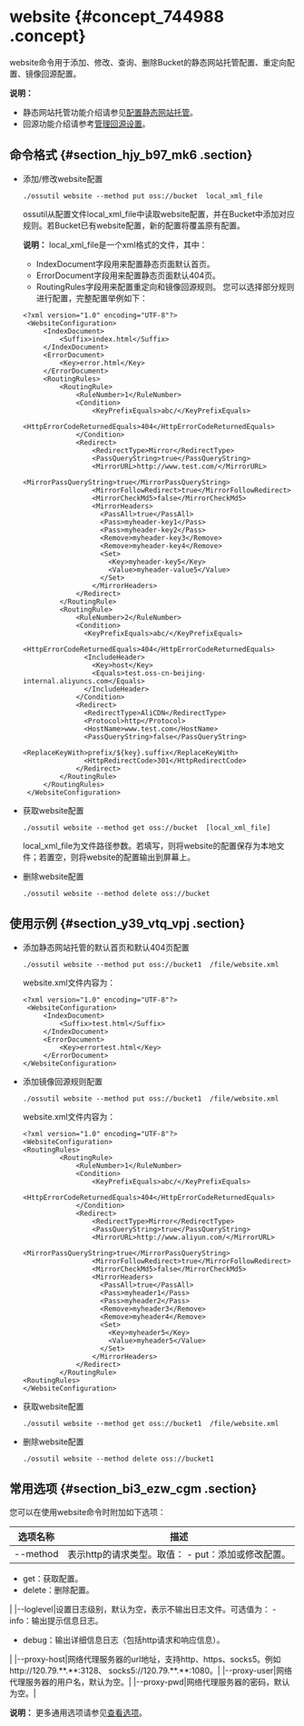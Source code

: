 # website {#concept_744988 .concept}

website命令用于添加、修改、查询、删除Bucket的静态网站托管配置、重定向配置、镜像回源配置。

**说明：** 

-   静态网站托管功能介绍请参见[配置静态网站托管](../../../../cn.zh-CN/开发指南/静态网站托管/配置静态网站托管.md#)。
-   回源功能介绍请参考[管理回源设置](../../../../cn.zh-CN/开发指南/管理文件/管理回源设置.md#)。

## 命令格式 {#section_hjy_b97_mk6 .section}

-   添加/修改website配置

    ``` {#codeblock_kzk_p1k_b9p}
    ./ossutil website --method put oss://bucket  local_xml_file
    ```

    ossutil从配置文件local\_xml\_file中读取website配置，并在Bucket中添加对应规则。若Bucket已有website配置，新的配置将覆盖原有配置。

    **说明：** local\_xml\_file是一个xml格式的文件，其中：

    -   IndexDocument字段用来配置静态页面默认首页。
    -   ErrorDocument字段用来配置静态页面默认404页。
    -   RoutingRules字段用来配置重定向和镜像回源规则。
    您可以选择部分规则进行配置，完整配置举例如下：

    ``` {#codeblock_i9m_4qi_8uc}
    <?xml version="1.0" encoding="UTF-8"?>
     <WebsiteConfiguration>
         <IndexDocument>
             <Suffix>index.html</Suffix>
         </IndexDocument>
         <ErrorDocument>
             <Key>error.html</Key>
         </ErrorDocument>
         <RoutingRules>
             <RoutingRule>
                 <RuleNumber>1</RuleNumber>
                 <Condition>
                     <KeyPrefixEquals>abc/</KeyPrefixEquals>
                     <HttpErrorCodeReturnedEquals>404</HttpErrorCodeReturnedEquals>
                 </Condition>
                 <Redirect>
                     <RedirectType>Mirror</RedirectType>
                     <PassQueryString>true</PassQueryString>
                     <MirrorURL>http://www.test.com/</MirrorURL>
                     <MirrorPassQueryString>true</MirrorPassQueryString>
                     <MirrorFollowRedirect>true</MirrorFollowRedirect>
                     <MirrorCheckMd5>false</MirrorCheckMd5>
                     <MirrorHeaders>
                       <PassAll>true</PassAll>
                       <Pass>myheader-key1</Pass>
                       <Pass>myheader-key2</Pass>
                       <Remove>myheader-key3</Remove>
                       <Remove>myheader-key4</Remove>
                       <Set>
                         <Key>myheader-key5</Key>
                         <Value>myheader-value5</Value>
                       </Set>
                     </MirrorHeaders>
                 </Redirect>
             </RoutingRule>
             <RoutingRule>
                 <RuleNumber>2</RuleNumber>
                 <Condition>
                   <KeyPrefixEquals>abc/</KeyPrefixEquals>
                   <HttpErrorCodeReturnedEquals>404</HttpErrorCodeReturnedEquals>
                   <IncludeHeader>
                     <Key>host</Key>
                     <Equals>test.oss-cn-beijing-internal.aliyuncs.com</Equals>
                   </IncludeHeader>
                 </Condition>
                 <Redirect>
                   <RedirectType>AliCDN</RedirectType>
                   <Protocol>http</Protocol>
                   <HostName>www.test.com</HostName>
                   <PassQueryString>false</PassQueryString>
                   <ReplaceKeyWith>prefix/${key}.suffix</ReplaceKeyWith>
                   <HttpRedirectCode>301</HttpRedirectCode>
                 </Redirect>
             </RoutingRule>
         </RoutingRules>
     </WebsiteConfiguration>
    ```

-   获取website配置

    ``` {#codeblock_4lk_pjs_8kr}
    ./ossutil website --method get oss://bucket  [local_xml_file]
    ```

    local\_xml\_file为文件路径参数。若填写，则将website的配置保存为本地文件；若置空，则将website的配置输出到屏幕上。

-   删除website配置

    ``` {#codeblock_030_rsw_66i}
    ./ossutil website --method delete oss://bucket
    ```


## 使用示例 {#section_y39_vtq_vpj .section}

-   添加静态网站托管的默认首页和默认404页配置

    ``` {#codeblock_6s2_in1_tfn}
    ./ossutil website --method put oss://bucket1  /file/website.xml
    ```

    website.xml文件内容为：

    ``` {#codeblock_1cu_k6e_il0}
    <?xml version="1.0" encoding="UTF-8"?>
     <WebsiteConfiguration>
         <IndexDocument>
             <Suffix>test.html</Suffix>
         </IndexDocument>
         <ErrorDocument>
             <Key>errortest.html</Key>
         </ErrorDocument>
    </WebsiteConfiguration>
    ```

-   添加镜像回源规则配置

    ``` {#codeblock_3hq_89g_ihl}
    ./ossutil website --method put oss://bucket1  /file/website.xml
    ```

    website.xml文件内容为：

    ``` {#codeblock_c4u_hb5_5a1}
    <?xml version="1.0" encoding="UTF-8"?>
    <WebsiteConfiguration>
    <RoutingRules>
             <RoutingRule>
                 <RuleNumber>1</RuleNumber>
                 <Condition>
                     <KeyPrefixEquals>abc/</KeyPrefixEquals>
                     <HttpErrorCodeReturnedEquals>404</HttpErrorCodeReturnedEquals>
                 </Condition>
                 <Redirect>
                     <RedirectType>Mirror</RedirectType>
                     <PassQueryString>true</PassQueryString>
                     <MirrorURL>http://www.aliyun.com/</MirrorURL>
                     <MirrorPassQueryString>true</MirrorPassQueryString>
                     <MirrorFollowRedirect>true</MirrorFollowRedirect>
                     <MirrorCheckMd5>false</MirrorCheckMd5>
                     <MirrorHeaders>
                       <PassAll>true</PassAll>
                       <Pass>myheader1</Pass>
                       <Pass>myheader2</Pass>
                       <Remove>myheader3</Remove>
                       <Remove>myheader4</Remove>
                       <Set>
                         <Key>myheader5</Key>
                         <Value>myheader5</Value>
                       </Set>
                     </MirrorHeaders>
                 </Redirect>
             </RoutingRule>
    <RoutingRules>
    </WebsiteConfiguration>
    ```

-   获取website配置

    ``` {#codeblock_nw7_u3z_gyz}
    ./ossutil website --method get oss://bucket1  /file/website.xml
    ```

-   删除website配置

    ``` {#codeblock_hi6_ruk_117}
    ./ossutil website --method delete oss://bucket1  
    ```


## 常用选项 {#section_bi3_ezw_cgm .section}

您可以在使用website命令时附加如下选项：

|选项名称|描述|
|----|--|
|--method|表示http的请求类型。取值： -   put：添加或修改配置。
-   get：获取配置。
-   delete：删除配置。

 |
|--loglevel|设置日志级别，默认为空，表示不输出日志文件。可选值为： -   info：输出提示信息日志。
-   debug：输出详细信息日志（包括http请求和响应信息）。

 |
|--proxy-host|网络代理服务器的url地址，支持http、https、socks5。例如http://120.79.\*\*.\*\*:3128、 socks5://120.79.\*\*.\*\*:1080。|
|--proxy-user|网络代理服务器的用户名，默认为空。|
|--proxy-pwd|网络代理服务器的密码，默认为空。|

**说明：** 更多通用选项请参见[查看选项](cn.zh-CN/常用工具/命令行工具ossutil/查看选项.md#)。

